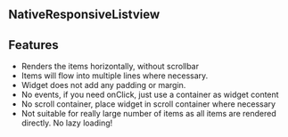 ## NativeResponsiveListview

## Features
- Renders the items horizontally, without scrollbar
- Items will flow into multiple lines where necessary.
- Widget does not add any padding or margin.
- No events, if you need onClick, just use a container as widget content
- No scroll container, place widget in scroll container where necessary
- Not suitable for really large number of items as all items are rendered directly. No lazy loading!

